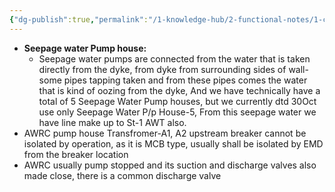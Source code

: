 ```yaml
---
{"dg-publish":true,"permalink":"/1-knowledge-hub/2-functional-notes/1-career-notes/3-tstps-kaniha-technical-notes/5-offsite-systems/awrc/awrc-general-notes/","noteIcon":""}
---
```


- **Seepage water Pump house:**
    - Seepage water pumps are connected from the water that is taken directly from the dyke, from dyke from surrounding sides of wall- some pipes tapping taken and from these pipes comes the water that is kind of oozing from the dyke, And we have technically have a total of 5 Seepage Water Pump houses, but we currently dtd 30Oct use only Seepage Water P/p House-5, From this seepage water we have line make up to St-1 AWT also.
- AWRC pump house Transfromer-A1, A2 upstream breaker cannot be isolated by operation, as it is MCB type, usually shall be isolated by EMD from the breaker location
- AWRC usually pump stopped and its suction and discharge valves also made close, there is a common discharge valve
